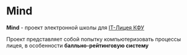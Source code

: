 # Mind

**Mind** - проект электронной школы для [IT-Лицея КФУ](https://kpfu.ru/it-liceum)

Проект представляет собой попытку компьютеризовать процессы лицея, в особенности **балльно-рейтинговую систему**
